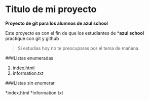 # Titulo de mi proyecto
**Proyecto de git para los alumnos de azul school**

Este proyecto es con el fin de que los estudiantes de ***azul school** practique con git y github  

>Si estudias hoy no te preocuparas por el tema de mañana.

[//]:# (Lista enumeradas)
###Listas enumeradas

1. index.html
2. information.txt

[//]:# (Lista sin enumeradar)
###Listas sin enumerar

*index.html
*information.txt